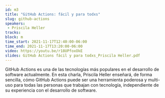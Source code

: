 ```yaml
---
id: m3
title: "GitHub Actions: fácil y para todxs"
slug: github-actions
speakers:
 - Priscila Heller
tracks:
block: m
time_start: 2021-11-17T12:40:00-06:00
time_end: 2021-11-17T13:20:00-06:00
video: https://youtu.be/r18UPfoxOkE
slides: GitHub Actions fácil y para todxs_Priscila Heller.pdf
---
```


GitHub Actions es una de las tecnologías más populares en el desarrollo de software actualmente. En esta charla, Priscila Heller enseñará, de forma sencilla, cómo GitHub Actions puede ser una herramienta poderosa y multi-uso para todas las personas que trabajan con tecnología, independiente de su experiencia con el desarrollo de software.
